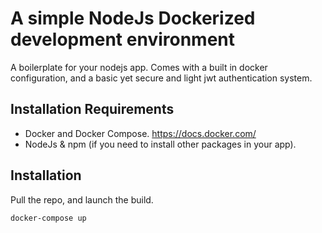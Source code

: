 # A simple NodeJs Dockerized development environment
A boilerplate for your nodejs app. Comes with a built in docker configuration, and a basic yet secure and light jwt authentication system.

## Installation Requirements
- Docker and Docker Compose. https://docs.docker.com/
- NodeJs & npm (if you need to install other packages in your app).

## Installation
Pull the repo, and launch the build.
```bash
docker-compose up
```
